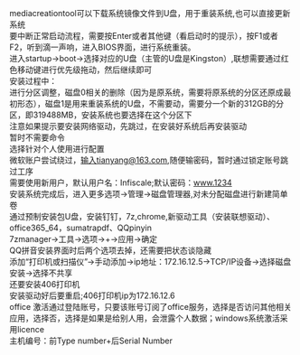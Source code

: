 mediacreationtool可以下载系统镜像文件到U盘，用于重装系统,也可以直接更新系统<br>
要中断正常启动流程，需要按Enter或者其他键（看启动时的提示），按F1或者F2，听到滴一声响，进入BIOS界面，进行系统重装。<br>
进入startup->boot->选择对应的U盘（主管的U盘是Kingston）,联想需要通过红色移动键进行优先级拖动，然后继续即可<br>
安装过程中：<br>
进行分区调整，磁盘0相关的删除（因为是原系统，需要将原系统的分区还原成最初形态），磁盘1是用来重装系统的U盘，不需要动，需要分一个新的312GB的分区，即319488MB，安装系统也要选择在这个分区下<br>
注意如果提示要安装网络驱动，先跳过，在安装好系统后再安装驱动<br>
暂时不需要命令<br>
选择针对个人使用进行配置<br>
微软账户尝试绕过，输入tianyang@163.com,随便输密码，暂时通过锁定账号跳过工序<br>
需要使用新用户，默认用户名：Infiscale;默认密码：www.1234<br>
安装系统完成后，进入更多选项->管理->磁盘管理器,对未分配磁盘进行新建简单卷<br>
通过预制安装包U盘，安装钉钉，7z,chrome,新驱动工具（安装联想驱动）、office365_64，sumatrapdf、QQpinyin<br>
7zmanager->工具->选项->+->应用->确定<br>
QQ拼音安装界面时后两个选项去掉，还需要把状态谈隐藏<br>
添加“打印机或扫描仪”->手动添加->ip地址：172.16.12.5->TCP/IP设备->选择磁盘安装->选择不共享<br>
还要安装406打印机<br>
安装驱动好后要重启;406打印机ip为172.16.12.6<br>
office 激活通过登陆账号，只要该账号订阅了office服务，选择是否访问其他相关应用，选择否，选择是如果是给别人用，会泄露个人数据；windows系统激活采用licence<br>
主机编号：前Type number+后Serial Number<br>
